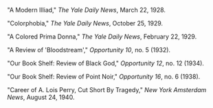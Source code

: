 "A Modern Illiad," *The Yale Daily News*, March 22, 1928.

"Colorphobia," *The Yale Daily News*, October 25, 1929. 

"A Colored Prima Donna," *The Yale Daily News*, February 22, 1929. 

"A Review of 'Bloodstream'," *Opportunity 10*, no. 5 (1932). 

"Our Book Shelf: Review of Black God," *Opportunity 12*, no. 12 (1934). 

"Our Book Shelf: Review of Point Noir," *Opportunity 16*, no. 6 (1938).

"Career of A. Lois Perry, Cut Short By Tragedy," *New York Amsterdam News*, August 24, 1940.
